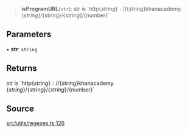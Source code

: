 > **isProgramURL**(`str`): str is \`http$\{string\}://$\{string\}khanacademy.$\{string\}/$\{string\}/$\{string\}/$\{number\}\`

## Parameters

• **str**: `string`

## Returns

str is \`http$\{string\}://$\{string\}khanacademy.$\{string\}/$\{string\}/$\{string\}/$\{number\}\`

## Source

[src/utils/regexes.ts:126](https://github.com/bhavjitChauhan/khan-api/blob/214cc6672777162cd3ec638a3ad3a22f7fe37e04/src/utils/regexes.ts#L126)
